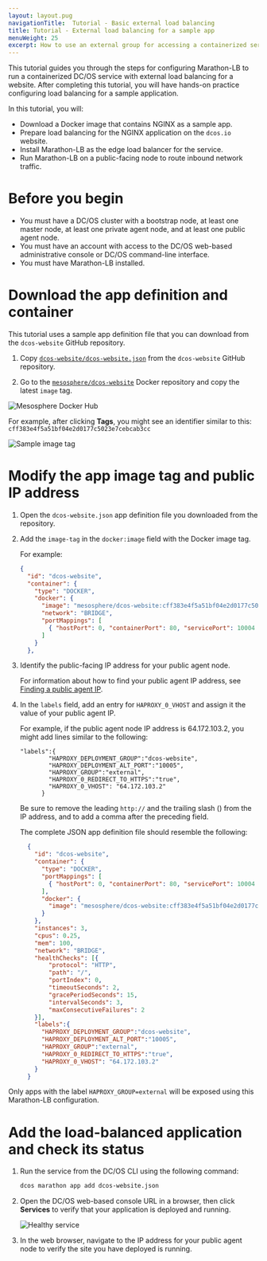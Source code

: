 ```yaml
---
layout: layout.pug
navigationTitle:  Tutorial - Basic external load balancing
title: Tutorial - External load balancing for a sample app
menuWeight: 25
excerpt: How to use an external group for accessing a containerized service through Marathon-LB
---
```

This tutorial guides you through the steps for configuring Marathon-LB to run a containerized DC/OS service with external load balancing for a website. After completing this tutorial, you will have hands-on practice configuring load balancing for a sample application.

In this tutorial, you will:
* Download a Docker image that contains NGINX as a sample app.
* Prepare load balancing for the NGINX application on the `dcos.io` website.
* Install Marathon-LB as the edge load balancer for the service.
* Run Marathon-LB on a public-facing node to route inbound network traffic.

# Before you begin
* You must have a DC/OS cluster with a bootstrap node, at least one master node, at least one private agent node, and at least one public agent node.
* You must have an account with access to the DC/OS web-based administrative console or DC/OS command-line interface.
* You must have Marathon-LB installed.

# Download the app definition and container
This tutorial uses a sample app definition file that you can download from the `dcos-website` GitHub repository.

1. Copy [`dcos-website/dcos-website.json`](https://github.com/dcos/dcos-website/blob/develop/dcos-website.json) from the `dcos-website` GitHub repository.

1. Go to the [`mesosphere/dcos-website`](https://hub.docker.com/r/mesosphere/dcos-website/tags) Docker repository and copy the latest `image` tag.

  <p>
  <img src="/mesosphere/dcos/2.0/img/dockerhub.png" alt="Mesosphere Docker Hub">
  </p>

  For example, after clicking **Tags**, you might see an identifier similar to this:
  <code>cff383e4f5a51bf04e2d0177c5023e7cebcab3cc</code>

  <p>
  <img src="/mesosphere/dcos/services/img/docker-repo-tag.png" alt="Sample image tag">
  </p>

# Modify the app image tag and public IP address

1. Open the `dcos-website.json` app definition file you downloaded from the repository.

1. Add the `image-tag` in the `docker:image` field with the Docker image tag.

    For example:

    ```json
    {
      "id": "dcos-website",
      "container": {
        "type": "DOCKER",
        "docker": {
          "image": "mesosphere/dcos-website:cff383e4f5a51bf04e2d0177c5023e7cebcab3cc",
          "network": "BRIDGE",
          "portMappings": [
            { "hostPort": 0, "containerPort": 80, "servicePort": 10004 }
          ]
        }
      },
    ```

1. Identify the public-facing IP address for your public agent node.

    For information about how to find your public agent IP address, see [Finding a public agent IP](/mesosphere/dcos/2.0/administering-clusters/locate-public-agent/).

1. In the `labels` field, add an entry for `HAPROXY_0_VHOST` and assign it the value of your public agent IP.

    For example, if the public agent node IP address is 64.172.103.2, you might add lines similar to the following:

    ```
    "labels":{
            "HAPROXY_DEPLOYMENT_GROUP":"dcos-website",
            "HAPROXY_DEPLOYMENT_ALT_PORT":"10005",
            "HAPROXY_GROUP":"external",
            "HAPROXY_0_REDIRECT_TO_HTTPS":"true",
            "HAPROXY_0_VHOST": "64.172.103.2"
          }
    ```

    Be sure to remove the leading `http://` and the trailing slash () from the IP address, and to add a comma after the preceding field.

    The complete JSON app definition file should resemble the following:

    ```json
      {
        "id": "dcos-website",
        "container": {
          "type": "DOCKER",
          "portMappings": [
            { "hostPort": 0, "containerPort": 80, "servicePort": 10004 }
          ],
          "docker": {
            "image": "mesosphere/dcos-website:cff383e4f5a51bf04e2d0177c5023e7cebcab3cc"
          }
        },
        "instances": 3,
        "cpus": 0.25,
        "mem": 100,
        "network": "BRIDGE",
        "healthChecks": [{
            "protocol": "HTTP",
            "path": "/",
            "portIndex": 0,
            "timeoutSeconds": 2,
            "gracePeriodSeconds": 15,
            "intervalSeconds": 3,
            "maxConsecutiveFailures": 2
        }],
        "labels":{
          "HAPROXY_DEPLOYMENT_GROUP":"dcos-website",
          "HAPROXY_DEPLOYMENT_ALT_PORT":"10005",
          "HAPROXY_GROUP":"external",
          "HAPROXY_0_REDIRECT_TO_HTTPS":"true",
          "HAPROXY_0_VHOST": "64.172.103.2"
        }
      }
    ```

  Only apps with the label `HAPROXY_GROUP=external` will be exposed using this Marathon-LB configuration.

# Add the load-balanced application and check its status
1. Run the service from the DC/OS CLI using the following command:

    ``` bash
    dcos marathon app add dcos-website.json
    ```

1. Open the DC/OS web-based console URL in a browser, then click **Services** to verify that your application is deployed and running.

    <p>
    <img src="/mesosphere/dcos/2.0/img/healthy-dcos-website.png" alt="Healthy service">
    </p>

1. In the web browser, navigate to the IP address for your public agent node to verify the site you have deployed is running.
